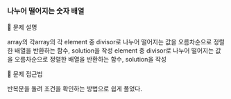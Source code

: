 ### 나누어 떨어지는 숫자 배열

📌 문제 설명

array의 각array의 각 element 중 divisor로 나누어 떨어지는 값을 오름차순으로 정렬한 배열을 반환하는 함수, solution을 작성 element 중 divisor로 나누어 떨어지는 값을 오름차순으로 정렬한 배열을 반환하는 함수, solution을 작성

📌 문제 접근법

반복문을 돌려 조건을 확인하는 방법으로 쉽게 풀었다.
